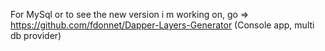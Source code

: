 For MySql or to see the new version i m working on, go => https://github.com/fdonnet/Dapper-Layers-Generator (Console app, multi db provider) 



